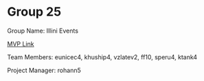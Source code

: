# Group 25

Group Name: Illini Events

[MVP Link](http://cs196.cs.illinois.edu)

Team Members: eunicec4, khuship4, vzlatev2, ff10, speru4, ktank4

Project Manager: rohann5
